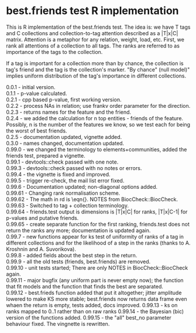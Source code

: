 best.friends test R implementation
===

This is R implementation of the best.friends test.
The idea is: we have T tags and C collections and 
collection-to-tag attention described as a |T|x|C| matrix.
Attention is a metaphor for any relation, weight, load, etc.
First, we rank all attentions of a collection to all tags. 
The ranks are referred to as importance of the tags to the collection.

If a tag is important for a collection more than by chance, 
the collection is tag's friend and the tag is the collection's marker.
"By chance" (null model)" implies uniform distribution of the tag's 
importance in different collections. 

0.0.1 - initial version.  
0.1.1 - p-value calculated.  
0.2.1 - cpp based p-value, first working version.  
0.2.2 - process NAs in relation; use frankv order parameter for the direction.  
0.2.3 - returns names for the feature and the friend.  
0.2.4 - we added the calculation for n top entities - friends of the feature.  
Possibly, n is the number of the features we know, so we test each for being
the worst of best friends.  
0.2.5 - documentation updated, vignette added.  
0.3.0 - names changed, documentation updated.  
0.99.0 - we changed the terminology to elements+communities, added the friends test, prepared a vignette.  
0.99.1 - devtools::check passed with one note.  
0.99.3 - devtools::check passed with no notes or errors.   
0.99.4 - the vignette is fixed and improved.  
0.99.5 - trigger re-check, the mail list error fixed.  
0.99.6 - Documentation updated; non-diagonal options added.   
0.99.61 - Changing rank normalisation scheme.  
0.99.62 - The math in rd is \eqn{}. NOTES from BiocCheck::BiocCheck.  
0.99.63 - Switched to tag + collection terminology.  
0.99.64 - friends.test output is dimensions is |T|x|C| for ranks, |T|x|C-1| for p-values and putative friends.  
0.99.65 - create separate function for the first ranking, friends.test does not return the ranks any more; documentation is updated again.  
0.99.7 - new functions appear for ks test of uniformity  of ranks of a tag in different collections and for the likelihood of a step in the ranks (thanks to A. Kroshnin and A. Suvorikova).  
0.99.8 - added fields about the best step in the return.  
0.99.9 - all the old tests (friends, best.friends) are removed.  
0.99.10 - unit tests started; There are only NOTES in BiocCheck::BiocCheck again.  
0.99.11 - major bugfix (any uniform part is never empty now); the function that fit models and the function that finds the best are separated.  
0.99.12 - best.frieds function added that put it altogether; jitter amplitude lowered to make KS more stable; best.friends now returns data frame even whaen the return is empty, tests added, docs improved. 
0.99.13 - ks on ranks mapped to 0..1 rather than on raw ranks
0.99.14 - the Bayesian (bic) version of the functions added.
0.99.15 - the "all" best_no parameter behaviour fixed. The vingnette is rewritten.